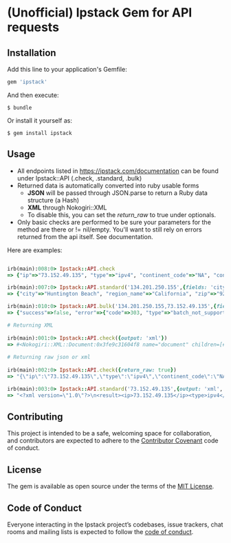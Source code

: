 # (Unofficial) Ipstack Gem for API requests

## Installation

Add this line to your application's Gemfile:

```ruby
gem 'ipstack'
```

And then execute:

    $ bundle

Or install it yourself as:

    $ gem install ipstack

## Usage

* All endpoints listed in https://ipstack.com/documentation can be found under Ipstack::API (.check, .standard, .bulk)
* Returned data is automatically converted into ruby usable forms
    * **JSON** will be passed through JSON.parse to return a Ruby data structure (a Hash)
    * **XML** through Nokogiri::XML
    * To disable this, you can set the _return_raw_ to true under optionals.
* Only basic checks are performed to be sure your parameters for the method are there or != nil/empty. You'll want to still rely on errors returned from the api itself. See documentation.

Here are examples:

```ruby

irb(main):008:0> Ipstack::API.check
=> {"ip"=>"73.152.49.135", "type"=>"ipv4", "continent_code"=>"NA", "continent_name"=>"North America", "country_code"=>"US", "country_name"=>"United States", "region_code"=>"VA", "region_name"=>"Virginia", "city"=>"Ashburn", "zip"=>"20147", "latitude"=>39.018, "longitude"=>-77.539, "location"=>{"geoname_id"=>4744870, "capital"=>"Washington D.C.", "languages"=>[{"code"=>"en", "name"=>"English", "native"=>"English"}], "country_flag"=>"http://assets.ipstack.com/flags/us.svg", "country_flag_emoji"=>"🇺🇸", "country_flagmoji_unicode"=>"U+1F1FA U+1F1F8", "calling_code"=>"1", "is_eu"=>false}}

irb(main):007:0> Ipstack::API.standard('134.201.250.155',{fields: 'city,region_name,zip'})
=> {"city"=>"Huntington Beach", "region_name"=>"California", "zip"=>"92648"}

irb(main):010:0> Ipstack::API.bulk('134.201.250.155,73.152.49.135',{fields: 'city,region_name,zip'})
=> {"success"=>false, "error"=>{"code"=>303, "type"=>"batch_not_supported_on_plan", "info"=>"Bulk requests are not supported on your plan. Please upgrade your subscription."}}

# Returning XML
  
irb(main):001:0> Ipstack::API.check({output: 'xml'})
=> #<Nokogiri::XML::Document:0x3fe9c31604f8 name="document" children=[#<Nokogiri::XML::Element:0x3fe9c31601b0 name="result" children=[#<Nokogiri::XML::Element:0x3fe9c315de9c name="ip" children=[#<Nokogiri::XML::Text:0x3fe9c315db68 "73.152.49.135">]>, #<Nokogiri::XML::Element:0x3fe9c315d30c . . .
     
# Returning raw json or xml
  
irb(main):002:0> Ipstack::API.check({return_raw: true})
=> "{\"ip\":\"73.152.49.135\",\"type\":\"ipv4\",\"continent_code\":\"NA\",\"continent_name\":\"North America\",\"country_code\":\"US\",\"country_name\":\"United States\",\"region_code\":\"VA\",\"region_name\":\"Virginia\",\"city\":\"Ashburn\",\"zip\":\"20147\",\"latitude\":39.018,\"longitude\":-77.539,\"location\":{\"geoname_id\":4744870,\"capital\":\"Washington D.C.\",\"languages\":[{\"code\":\"en\",\"name\":\"English\",\"native\":\"English\"}],\"country_flag\":\"http:\\/\\/assets.ipstack.com\\/flags\\/us.svg\",\"country_flag_emoji\":\"\\ud83c\\uddfa\\ud83c\\uddf8\",\"country_flag_emoji_unicode\":\"U+1F1FA U+1F1F8\",\"calling_code\":\"1\",\"is_eu\":false}}"

irb(main):003:0> Ipstack::API.standard('73.152.49.135',{output: 'xml', return_raw: true})
=> "<?xml version=\"1.0\"?>\n<result><ip>73.152.49.135</ip><type>ipv4</type><continent_code>NA</continent_code><continent_name>North America</continent_name><country_code>US</country_code><country_name>United States</country_name><region_code>VA</region_code><region_name>Virginia</region_name><city>Ashburn</city><zip>20147</zip><latitude>39.018</latitude><longitude>-77.539</longitude><location><geoname_id>4744870</geoname_id><capital>Washington D.C.</capital><languages><code>en</code><name>English</name><native>English</native></languages><country_flag>http://assets.ipstack.com/flags/us.svg</country_flag><country_flag_emoji>&#x1F1FA;&#x1F1F8;</country_flag_emoji><country_flag_emoji_unicode>U+1F1FA U+1F1F8</country_flag_emoji_unicode><calling_code>1</calling_code><is_eu></is_eu></location></result>\n"

```

## Contributing

This project is intended to be a safe, welcoming space for collaboration, and contributors are expected to adhere to the [Contributor Covenant](http://contributor-covenant.org) code of conduct.

## License

The gem is available as open source under the terms of the [MIT License](https://opensource.org/licenses/MIT).

## Code of Conduct

Everyone interacting in the Ipstack project’s codebases, issue trackers, chat rooms and mailing lists is expected to follow the [code of conduct](https://github.com/NorseGaud/ipstack/blob/master/CODE_OF_CONDUCT.md).

